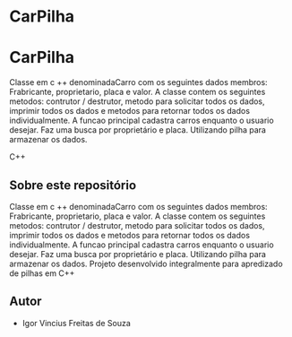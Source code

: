# CarPilha

# CarPilha
Classe em c ++ denominadaCarro com os seguintes dados membros: Frabricante, proprietario, placa e valor. A classe contem os seguintes metodos: contrutor / destrutor, metodo para solicitar todos os dados, imprimir todos os dados e metodos para retornar todos os dados individualmente.  A funcao principal cadastra carros enquanto o usuario desejar. Faz uma busca por proprietário e placa.  Utilizando pilha para armazenar os dados.


C++
## Sobre este repositório

Classe em c ++ denominadaCarro com os seguintes dados membros: Frabricante, proprietario, placa e valor. A classe contem os seguintes metodos: contrutor / destrutor, metodo para solicitar todos os dados, imprimir todos os dados e metodos para retornar todos os dados individualmente.  A funcao principal cadastra carros enquanto o usuario desejar. Faz uma busca por proprietário e placa.  Utilizando pilha para armazenar os dados. Projeto desenvolvido integralmente para apredizado de pilhas em C++

## Autor

* Igor Vincius Freitas de Souza
